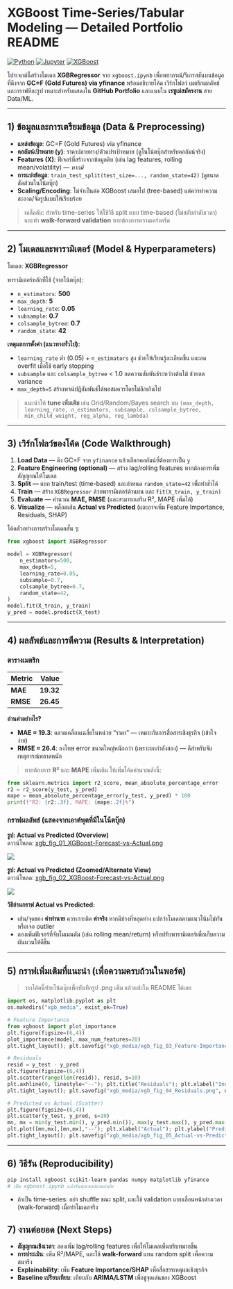 # XGBoost Time-Series/Tabular Modeling — Detailed Portfolio README

[![Python](https://img.shields.io/badge/Python-3.x-blue)](#) [![Jupyter](https://img.shields.io/badge/Jupyter-Notebook-orange)](#) [![XGBoost](https://img.shields.io/badge/XGBoost-1.x-brightgreen)](#)

โปรเจกต์นี้สร้างโมเดล **XGBRegressor** จาก `xgboost.ipynb` เพื่อพยากรณ์/รีเกรสชันบนข้อมูลที่ดึงจาก **GC=F (Gold Futures) via yfinance** พร้อมอธิบายโค้ด เวิร์กโฟลว์ เมตริกผลลัพธ์ และกราฟทีละรูป
เหมาะสำหรับแสดงใน **GitHub Portfolio** และแนบใน **เรซูเม่สมัครงาน** สาย Data/ML.

---

## 1) ข้อมูลและการเตรียมข้อมูล (Data & Preprocessing)
- **แหล่งข้อมูล**: GC=F (Gold Futures) via yfinance
- **คอลัมน์เป้าหมาย (y)**: ราคาปลายทาง/ตัวแปรเป้าหมาย (ดูในโน้ตบุ๊กสำหรับคอลัมน์จริง)
- **Features (X)**: ฟีเจอร์ที่สร้างจากข้อมูลดิบ (เช่น lag features, rolling mean/volatility) — *หากมี*
- **การแบ่งข้อมูล**: `train_test_split(test_size=..., random_state=42)` (ดูขนาดสัดส่วนในโน้ตบุ๊ก)
- **Scaling/Encoding**: ไม่จำเป็นต่อ XGBoost เสมอไป (tree-based) แต่ควรทำความสะอาด/จัดรูปแบบให้เรียบร้อย

> เคล็ดลับ: สำหรับ time-series ให้ใช้วิธี split แบบ time-based (ไม่สลับลำดับเวลา) และทำ **walk-forward validation** หากต้องการความเคร่งครัด

---

## 2) โมเดลและพารามิเตอร์ (Model & Hyperparameters)
โมเดล: **XGBRegressor**  

พารามิเตอร์หลักที่ใช้ (จากโน้ตบุ๊ก):
- `n_estimators`: **500**
- `max_depth`: **5**
- `learning_rate`: **0.05**
- `subsample`: **0.7**
- `colsample_bytree`: **0.7**
- `random_state`: **42**

**เหตุผลการตั้งค่า (แนวทางทั่วไป):**
- `learning_rate` ต่ำ (0.05) + `n_estimators` สูง ช่วยให้เรียนรู้ละเอียดขึ้น และลด overfit เมื่อใช้ early stopping
- `subsample` และ `colsample_bytree` < 1.0 ลดความสัมพันธ์ระหว่างต้นไม้ ช่วยลด variance
- `max_depth=5` สร้างพจน์ปฏิสัมพันธ์ได้พอสมควรโดยไม่ลึกเกินไป

> แนะนำให้ **tune เพิ่มเติม** เช่น Grid/Random/Bayes search บน `(max_depth, learning_rate, n_estimators, subsample, colsample_bytree, min_child_weight, reg_alpha, reg_lambda)`

---

## 3) เวิร์กโฟลว์ของโค้ด (Code Walkthrough)

1. **Load Data** — ดึง GC=F จาก `yfinance` แล้วเลือกคอลัมน์ที่ต้องการเป็น `y`
2. **Feature Engineering (optional)** — สร้าง lag/rolling features หากต้องการเพิ่มสัญญาณให้โมเดล
3. **Split** — แยก train/test (time-based) และกำหนด `random_state=42` เพื่อทำซ้ำได้
4. **Train** — สร้าง `XGBRegressor` ด้วยพารามิเตอร์ด้านบน และ `fit(X_train, y_train)`  
5. **Evaluate** — คำนวณ **MAE, RMSE** (และสามารถเสริม R², MAPE เพิ่มได้)
6. **Visualize** — พล็อตเส้น **Actual vs Predicted** (และอาจเพิ่ม Feature Importance, Residuals, SHAP)

โค้ดตัวอย่างการสร้างโมเดลสั้น ๆ:
```python
from xgboost import XGBRegressor

model = XGBRegressor(
    n_estimators=500,
    max_depth=5,
    learning_rate=0.05,
    subsample=0.7,
    colsample_bytree=0.7,
    random_state=42,
)
model.fit(X_train, y_train)
y_pred = model.predict(X_test)
```

---

## 4) ผลลัพธ์และการตีความ (Results & Interpretation)

### ตารางเมตริก
| Metric | Value |
|---|---:|
| **MAE** | **19.32** |
| **RMSE** | **26.45** |

**อ่านค่าอย่างไร?**  
- **MAE ≈ 19.3**: คลาดเคลื่อนเฉลี่ยในหน่วย “ราคา” — เหมาะกับการสื่อสารเชิงธุรกิจ (เข้าใจง่าย)  
- **RMSE ≈ 26.4**: ลงโทษ error ขนาดใหญ่หนักกว่า (เพราะยกกำลังสอง) — ดีสำหรับจับเหตุการณ์พลาดหนัก

> หากต้องการ **R²** และ **MAPE** เพิ่มเติม ให้เพิ่มโค้ดคำนวณดังนี้:
```python
from sklearn.metrics import r2_score, mean_absolute_percentage_error
r2 = r2_score(y_test, y_pred)
mape = mean_absolute_percentage_error(y_test, y_pred) * 100
print(f"R2: {r2:.3f}, MAPE: {mape:.2f}%")
```

### กราฟผลลัพธ์ (แสดงจากเอาต์พุตที่มีในโน้ตบุ๊ก)

**รูป: Actual vs Predicted (Overview)**  
ดาวน์โหลด: [xgb_fig_01_XGBoost-Forecast-vs-Actual.png](sandbox:/mnt/data/xgb_media/xgb_fig_01_XGBoost-Forecast-vs-Actual.png)  

![](xgb_media/xgb_fig_01_XGBoost-Forecast-vs-Actual.png)


**รูป: Actual vs Predicted (Zoomed/Alternate View)**  
ดาวน์โหลด: [xgb_fig_02_XGBoost-Forecast-vs-Actual.png](sandbox:/mnt/data/xgb_media/xgb_fig_02_XGBoost-Forecast-vs-Actual.png)  

![](xgb_media/xgb_fig_02_XGBoost-Forecast-vs-Actual.png)


**วิธีอ่านกราฟ Actual vs Predicted:**  
- เส้น/จุดของ **ค่าทำนาย** ควรเกาะติด **ค่าจริง** หากมีช่วงที่หลุดห่าง แปลว่าโมเดลตามแนวโน้มไม่ทันหรือเจอ outlier  
- ลองเพิ่มฟีเจอร์ที่จับโมเมนตัม (เช่น rolling mean/return) หรือปรับพารามิเตอร์เพื่อเก็บความผันผวนให้ดีขึ้น

---

## 5) กราฟเพิ่มเติมที่แนะนำ (เพื่อความครบถ้วนในพอร์ต)
> วางโค้ดนี้ท้ายโน้ตบุ๊กเพื่อบันทึกรูป .png เพิ่ม แล้วแปะใน README ได้เลย

```python
import os, matplotlib.pyplot as plt
os.makedirs("xgb_media", exist_ok=True)

# Feature Importance
from xgboost import plot_importance
plt.figure(figsize=(6,4))
plot_importance(model, max_num_features=20)
plt.tight_layout(); plt.savefig("xgb_media/xgb_fig_03_Feature-Importance.png", dpi=200)

# Residuals
resid = y_test - y_pred
plt.figure(figsize=(6,4))
plt.scatter(range(len(resid)), resid, s=10)
plt.axhline(0, linestyle="--"); plt.title("Residuals"); plt.xlabel("Index"); plt.ylabel("Residual")
plt.tight_layout(); plt.savefig("xgb_media/xgb_fig_04_Residuals.png", dpi=200)

# Predicted vs Actual (Scatter)
plt.figure(figsize=(6,4))
plt.scatter(y_test, y_pred, s=10)
mn, mx = min(y_test.min(), y_pred.min()), max(y_test.max(), y_pred.max())
plt.plot([mn,mx],[mn,mx],"--"); plt.xlabel("Actual"); plt.ylabel("Predicted"); plt.title("Actual vs Predicted")
plt.tight_layout(); plt.savefig("xgb_media/xgb_fig_05_Actual-vs-Predicted-Scatter.png", dpi=200)
```

---

## 6) วิธีรัน (Reproducibility)
```bash
pip install xgboost scikit-learn pandas numpy matplotlib yfinance
# เปิด xgboost.ipynb แล้วรันทุกเซลล์ตามลำดับ
```
- ถ้าเป็น time-series: อย่า shuffle ขณะ split, และใช้ validation แบบเลื่อนหน้าต่างเวลา (walk-forward) เมื่อทำโมเดลจริง



## 7) งานต่อยอด (Next Steps)
- **สัญญาณเชิงเวลา**: ลองเพิ่ม lag/rolling features เพื่อให้โมเดลเห็นบริบทมากขึ้น
- **การประเมิน**: เพิ่ม R²/MAPE, และใช้ **walk-forward** แทน random split เพื่อความสมจริง
- **Explainability**: เพิ่ม **Feature Importance/SHAP** เพื่อสื่อสารเหตุผลเชิงธุรกิจ
- **Baseline เปรียบเทียบ**: เทียบกับ **ARIMA/LSTM** เพื่อชูจุดเด่นของ XGBoost

